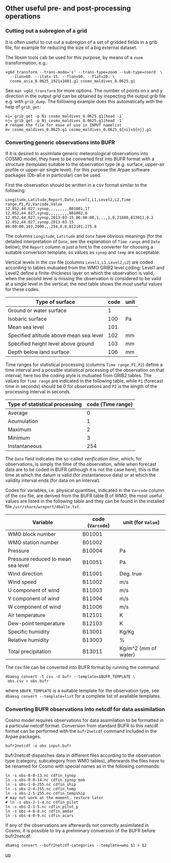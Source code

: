 ## Other useful pre- and post-processing operations ##

### Cutting out a subregion of a grid ###

It is often useful to cut out a subregion of a set of gridded fields
in a grib file, for example for reducing the size of a big external
dataset.

The libsim tools cab be used for this purpose, by means of a `zoom`
transformation, e.g.:

```
vg6d_transform --trans-mode='s' --trans-type=zoom --sub-type=coord  \
  --ilon=60. --ilat=-15. --flon=90. --flat=20. \
  cosmo_asia_0.0625_1921x1601.g1 cosmo_maldives_0.0625.g1
```

See `man vg6d_transform` for more options. The number of points on x
and y direction in the output grid can be obtained by inspecting the
output grib file e.g. with `grib_dump`. The following example does
this automatically with the help of `grib_get`:

```
ni=`grib_get -p Ni cosmo_maldives_0.0625.g1|head -1`
nj=`grib_get -p Nj cosmo_maldives_0.0625.g1|head -1`
# rename the file for ease of use in INPUT namelist
mv cosmo_maldives_0.0625.g1 cosmo_maldives_0.0625_${ni}x${nj}.g1
```

### Converting generic observations into BUFR ###

If it is desired to assimilate generic meteorological observations
into COSMO model, they have to be converted first into BUFR format
with a structure (template) suitable to the observation type
(e.g. surface, upper-air profile or upper-air single level). For this
purpose the Arpae software packages (Db-all.e in particular) can be
used.

First the observation should be written in a csv format similar to the
following:

```
Longitude,Latitude,Report,Date,Level1,L1,Level2,L2,Time range,P1,P2,Varcode,Value
12.052,44.027,synop,,,,,,,,,B01001,17
12.052,44.027,synop,,,,,,,,,B01002,0
12.052,44.027,synop,2013-03-15 06:00:00,1,,,,1,0,21600,B13011,0.2
12.052,44.027,synop,2013-03-15 06:00:00,103,2000,,,254,0,0,B12101,275.8
```

The columns `Longitude`, `Latitude` and `Date` have obvious meanings
(for the detailed interpretation of `Date`, see the explanation of
`Time range` and `Date` below); the `Report` column is just a hint to
the converter for choosing a suitable conversion template, so values
as `synop` and `temp` are acceptable.

Vertical levels in the csv file (columns `Level1,L1,Level2,L2`) are
coded according to tables mutuated from the WMO GRIB2 level coding:
Level1 and Level2 define a finite-thickness layer on which the
observation is valid, when the second level is missing the observation
is considered to be valid at a single level in the vertical; the next
table shows the most useful values for these codes.

Type of surface | code | unit
----------------|------|-----
Ground or water surface | 1 | 
Isobaric surface | 100 | Pa
Mean sea level | 101 | 
Specified altitude above mean sea level | 102 | mm
Specified height level above ground | 103 | mm
Depth below land surface | 106 | mm

Time ranges for statistical processing (columns `Time range,P1,P2`)
define a time interval and a possible statistical processing of the
observation on that interval; here too the coding style is mutuated
from GRIB2 tables. The values for `Time range` are indicated in the
following table, while `P1` (forecast time in seconds) should be 0 for
observations and `P2` is the length of the processing interval in
seconds.

Type of statistical processing | code (Time range)
-------------------------------|------------------
Average | 0
Acumulation | 1
Maximum | 2
Minimum | 3
Instantaneous | 254

The `Date` field indicates the so-called *verification time*, which,
for observations, is simply the time of the observation, while when
forecast data are to be coded in BUFR (although it is not the case
here), this is the time at which the datum is valid (for instantaneous
data) or at which the validity interval ends (for data on an
interval).

Codes for variables, i.e. physical quantities, indicated in the
`Varcode` column of the csv file, are derived from the BUFR table B of
WMO; the most useful values are listed in the following table and they
can be found in the installed file `/usr/share/wreport/dballe.txt`.

Variable | code (`Varcode`) | unit (for `Value`)
---------|------------------|-------------------
WMO block number | B01001 |
WMO station number | B01002 |
Pressure | B10004 | Pa
Pressure reduced to mean sea level | B10051 | Pa
Wind direction | B11001 | Deg. true
Wind speed | B11002 | m/s
U component of wind | B11003 | m/s
V component of wind | B11004 | m/s
W component of wind | B11006 | m/s
Air temperature | B12101 | K
Dew-point temperature | B12103 | K
Specific humidity | B13001 | Kg/Kg
Relative humidity | B13003 | %
Total precipitation | B13011 | Kg/m^2 (mm of water)

The csv file can be converted into BUFR format by running the command:

```
dbamsg convert -t csv -d bufr --template=$BUFR_TEMPLATE \
 obs.csv > obs.bufr
```

where `$BUFR_TEMPLATE` is a suitable template for the observation
type, see `dbamsg convert --template=list` for a complete list of
available templates.

### Converting BUFR observations into netcdf for data assimilation ###

Cosmo model requires observations for data assimilation to be
formatted in a particular netcdf format. Conversion from standard BUFR
to this netcdf format can be performed with the `bufr2netcdf` command
included in the Arpae packages.

```
bufr2netcdf -o obs input.bufr
```

bufr2netcdf dispatches data in different files according to the
observation type (category, subcategory from WMO tables), afterwards
the files have to be renamed for Cosmo with special names as in the
following commands:

```
ln -s obs-0-0-13.nc cdfin_synop
ln -s obs-0-0-14.nc cdfin_synop_mob
ln -s obs-1-0-255.nc cdfin_ship
ln -s obs-2-4-255.nc cdfin_temp
ln -s obs-2-5-255.nc cdfin_tempship
# may not work at the moment, restore later
# ln -s obs-2-1-4.nc cdfin_pilot
ln -s obs-2-1-5.nc cdfin_pilot_p
ln -s obs-4-0-8.nc cdfin_amdar
ln -s obs-4-0-9.nc cdfin_acars
```

If any of the observations are afterwards not correctly assimilated in
Cosmo, it is possible to try a preliminary conversion of the BUFR
before bufr2netcdf:

```
dbamsg convert --bufr2netcdf-categories --template=wmo $1 > $2
```

[up](README.md)